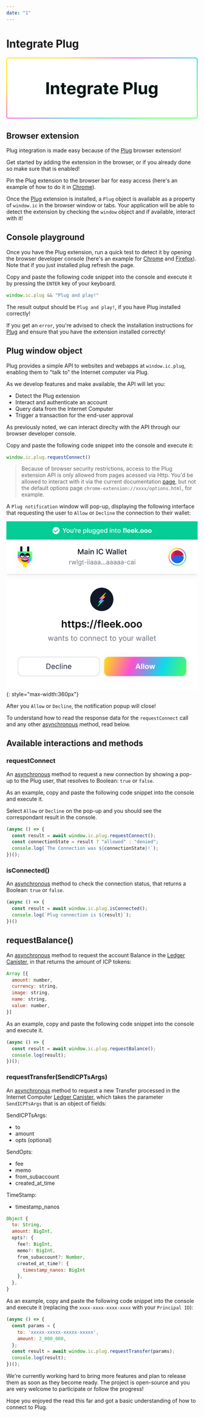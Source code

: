 ```yaml
---
date: "1"
---
```

# Integrate Plug

![](imgs/integrate.png)

## Browser extension

Plug integration is made easy because of the [Plug](https://plugwallet.ooo/) browser extension!

Get started by adding the extension in the browser, or if you already done so make sure that is enabled!

Pin the Plug extension to the browser bar for easy access (here's an example of how to do it in [Chrome](https://support.google.com/chrome_webstore/answer/2664769?hl=en-GB)).

Once the [Plug](https://plugwallet.ooo/) extension is installed, a `Plug` object is available as a property of `window.ic` in the browser window or tabs. Your application will be able to detect the extension by checking the `window` object and if available, interact with it!

## Console playground

Once you have the Plug extension, run a quick test to detect it by opening the browser developer console (here's an example for [Chrome](https://developer.chrome.com/docs/devtools/open/) and [Firefox](https://developer.mozilla.org/en-US/docs/Tools/Browser_Console)). Note that if you just installed plug refresh the page.

Copy and paste the following code snippet into the console and execute it by pressing the `ENTER` key of your keyboard.

```js
window.ic.plug && "Plug and play!"
```

The result output should be `Plug and play!`, if you have Plug installed correctly!

If you get an `error`, you're advised to check the installation instructions for [Plug](https://plugwallet.ooo/) and ensure that you have the extension installed correctly!

## Plug window object

Plug provides a simple API to websites and webapps at `window.ic.plug`, enabling them to "talk to" the Internet computer via Plug.

As we develop features and make available, the API will let you:

- Detect the Plug extension
- Interact and authenticate an account
- Query data from the Internet Computer
- Trigger a transaction for the end-user approval

As previously noted, we can interact direclty with the API through our browser developer console.

Copy and paste the following code snippet into the console and execute it:

```js
window.ic.plug.requestConnect()
```

> Because of browser security restrictions, access to the Plug extension API is only allowed from pages acessed via Http. You'd be allowed to interact with it via the current documentation [page](https://docs.plugwallet.ooo/getting-started/connect-to-plug/), but not the default options page `chrome-extension://xxxx/options.html`, for example.

A `Plug notification` window will pop-up, displaying the following interface that requesting the user to `Allow` or `Decline` the connection to their wallet:

![](imgs/app-connection.jpg){: style="max-width:360px"}

After you `Allow` or `Decline`, the notification popup will close!

To understand how to read the response data for the `requestConnect` call and any other [asynchronous](https://developer.mozilla.org/en-US/docs/Learn/JavaScript/Asynchronous) method, read below.

## Available interactions and methods

### requestConnect

An [asynchronous](https://developer.mozilla.org/en-US/docs/Learn/JavaScript/Asynchronous) method to request a new connection by showing a pop-up to the Plug user, that resolves to Boolean: `true` or `false`.

As an example, copy and paste the following code snippet into the console and execute it.

Select `Allow` or `Decline` on the pop-up and you should see the correspondant result in the console.

```js
(async () => {
  const result = await window.ic.plug.requestConnect();
  const connectionState = result ? "allowed" : "denied";
  console.log(`The Connection was ${connectionState}!`);
})();
```

### isConnected()

An [asynchronous](https://developer.mozilla.org/en-US/docs/Learn/JavaScript/Asynchronous) method to check the connection status, that returns a Boolean: `true` or `false`.

```js
(async () => {
  const result = await window.ic.plug.isConnected();
  console.log(`Plug connection is ${result}`);
})()
```

## requestBalance()

An [asynchronous](https://developer.mozilla.org/en-US/docs/Learn/JavaScript/Asynchronous) method to request the account Balance in the [Ledger Canister](https://sdk.dfinity.org/docs/integration/ledger-quick-start.html#_ledger_canister_overview), in that returns the amount of ICP tokens:

```js
Array [{
  amount: number,
  currency: string,
  image: string,
  name: string,
  value: number,
}]
```

As an example, copy and paste the following code snippet into the console and execute it.

```js
(async () => {
  const result = await window.ic.plug.requestBalance();
  console.log(result);
})();
```

### requestTransfer(SendICPTsArgs)

An [asynchronous](https://developer.mozilla.org/en-US/docs/Learn/JavaScript/Asynchronous) method to request a new Transfer processed in the Internet Computer [Ledger Canister](https://sdk.dfinity.org/docs/integration/ledger-quick-start.html#_ledger_canister_overview), which takes the parameter `SendICPTsArgs` that is an object of fields:

SendICPTsArgs:
- to
- amount
- opts (optional)

SendOpts:
- fee
- memo
- from_subaccount
- created_at_time

TimeStamp:
- timestamp_nanos

```js
Object {
  to: String,
  amount: BigInt,
  opts?: {
    fee?: BigInt,
    memo?: BigInt,
    from_subaccount?: Number,
    created_at_time?: {
      timestamp_nanos: BigInt
    },
  },
}
```

As an example, copy and paste the following code snippet into the console and execute it (replacing the `xxxx-xxxx-xxxx-xxxx` with your `Principal ID`):

```js
(async () => {
  const params = {
    to: 'xxxxx-xxxxx-xxxxx-xxxxx',
    amount: 2_000_000,
  };
  const result = await window.ic.plug.requestTransfer(params);
  console.log(result);
})();
```

We're currently working hard to bring more features and plan to release them as soon as they become ready. The project is open-source and you are very welcome to participate or follow the progress!

Hope you enjoyed the read this far and got a basic understanding of how to connect to Plug.